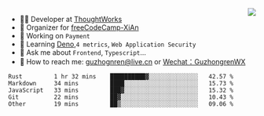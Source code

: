 <img align="right" src="https://github-readme-stats.vercel.app/api?username=guzhongren&show_icons=true&icon_color=805AD5&text_color=000&bg_color=ffffff&hide_title=true" />

- 👨‍💻  Developer at [ThoughtWorks](https://thoughtworks.com)
- 🏢 Organizer for [freeCodeCamp-XiAn](https://github.com/orgs/freeCodeCamp-XiAn)
- 🔭 Working on `Payment`
- 🌱 Learning [Deno](https://deno.land/),`4 metrics`,  `Web Application Security`
- 💬 Ask me about `Frontend`, `Typescript`...
- 🔎 How to reach me: [guzhognren@live.cn](guzhognren@live.cn) or [Wechat：GuzhongrenWX]()

<!--START_SECTION:waka-->
```text
Rust         1 hr 32 mins    ██████████▓░░░░░░░░░░░░░░   42.57 % 
Markdown     34 mins         ████░░░░░░░░░░░░░░░░░░░░░   15.73 % 
JavaScript   33 mins         ███▓░░░░░░░░░░░░░░░░░░░░░   15.32 % 
Git          22 mins         ██▓░░░░░░░░░░░░░░░░░░░░░░   10.43 % 
Other        19 mins         ██▒░░░░░░░░░░░░░░░░░░░░░░   09.06 % 
```
<!--END_SECTION:waka-->

